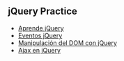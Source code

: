 ## jQuery Practice
* [Aprende jQuery](https://www.youtube.com/watch?v=GEKO7AAjevY)
* [Eventos jQuery](https://www.youtube.com/watch?v=z9pCgzEdulQ)
* [Manipulación del DOM con jQuery](https://www.youtube.com/watch?v=ZPOz_eTHg-o)
* [Ajax en jQuery](https://www.youtube.com/watch?v=Euz3Q7sH8mI)
